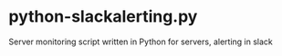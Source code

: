 # python-slackalerting.py
Server monitoring script written in Python for servers, alerting in slack
